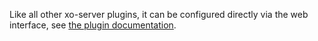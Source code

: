 Like all other xo-server plugins, it can be configured directly via
the web interface, see [the plugin documentation](https://docs.xen-orchestra.com/plugins).
